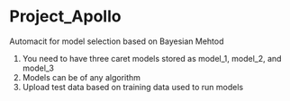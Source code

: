 # Project_Apollo
Automacit for model selection based on Bayesian Mehtod

1. You need to have three caret models stored as model_1, model_2, and model_3
2. Models can be of any algorithm
3. Upload test data based on training data used to run models
